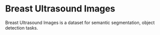 # Breast Ultrasound Images

Breast Ultrasound Images is a dataset for semantic segmentation, object detection tasks.